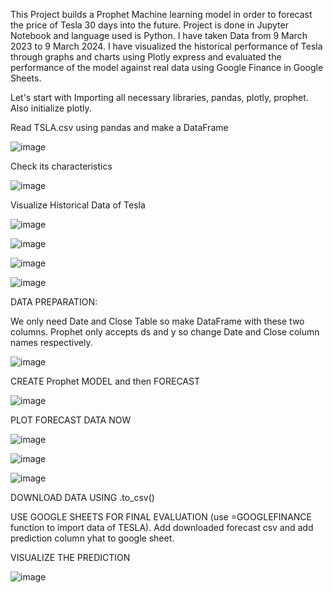 This Project builds a Prophet Machine learning model in order to forecast the price of Tesla 30 days into the future. Project is done in Jupyter Notebook and language used is Python. I have taken Data from 9 March 2023 to 9 March 2024.
I have visualized the historical performance of Tesla through graphs and charts using Plotly express and evaluated the performance of the model against 
real data using Google Finance in Google Sheets. 

Let's start with Importing all necessary libraries, pandas, plotly, prophet. Also initialize plotly.

Read TSLA.csv using pandas and make a DataFrame 

![image](https://github.com/Hudabasit/-FORECASTING-Stock-Price-Prediction-of-TESLA-2024/assets/134541252/b60ed201-f4aa-474b-8809-05130c79f879)


Check its characteristics

![image](https://github.com/Hudabasit/-FORECASTING-Stock-Price-Prediction-of-TESLA-2024/assets/134541252/8acecf63-0dd7-4df6-bfaa-c03eedc9b93d)

Visualize Historical Data of Tesla 

![image](https://github.com/Hudabasit/-FORECASTING-Stock-Price-Prediction-of-TESLA-2024/assets/134541252/6447e2fa-2a6d-4718-b202-77a77a3a0f41)


![image](https://github.com/Hudabasit/-FORECASTING-Stock-Price-Prediction-of-TESLA-2024/assets/134541252/006fd1f1-9e5c-4331-8f8d-3ca68bc1c3c9)

![image](https://github.com/Hudabasit/-FORECASTING-Stock-Price-Prediction-of-TESLA-2024/assets/134541252/2f992e48-1cd5-40ee-bd8b-1b2eae49b41d)

![image](https://github.com/Hudabasit/-FORECASTING-Stock-Price-Prediction-of-TESLA-2024/assets/134541252/f3b20f53-09c9-4f4a-ac3b-70941efb4f51)

DATA PREPARATION:

We only need Date and Close Table so make DataFrame with these two columns. Prophet only accepts ds and y so change Date and Close column names respectively. 

![image](https://github.com/Hudabasit/-FORECASTING-Stock-Price-Prediction-of-TESLA-2024/assets/134541252/94f54d3d-8c42-455f-bb36-482533fd6d3d)

CREATE Prophet MODEL and then FORECAST

![image](https://github.com/Hudabasit/-FORECASTING-Stock-Price-Prediction-of-TESLA-2024/assets/134541252/ff1cc5a7-9034-4328-b348-80f215dfa306)

PLOT FORECAST DATA NOW

![image](https://github.com/Hudabasit/-FORECASTING-Stock-Price-Prediction-of-TESLA-2024/assets/134541252/314e0ffb-c009-4aba-8948-10269d4f10a6)

![image](https://github.com/Hudabasit/-FORECASTING-Stock-Price-Prediction-of-TESLA-2024/assets/134541252/e2aa023f-6931-4614-af92-9bf2b19c9b57)


![image](https://github.com/Hudabasit/-FORECASTING-Stock-Price-Prediction-of-TESLA-2024/assets/134541252/611a8782-aedf-4341-bad9-64bdae06e208)

DOWNLOAD DATA USING .to_csv() 

USE GOOGLE SHEETS FOR FINAL EVALUATION (use =GOOGLEFINANCE function to import data of TESLA). 
Add downloaded forecast csv and add prediction column yhat to google sheet.

VISUALIZE THE PREDICTION

![image](https://github.com/Hudabasit/-FORECASTING-Stock-Price-Prediction-of-TESLA-2024/assets/134541252/e664189e-3832-4f7f-bc79-b293cbbad24d)







